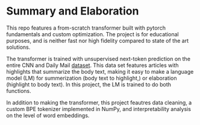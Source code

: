 # Summary and Elaboration
This repo features a from-scratch transformer built with pytorch fundamentals and custom optimization. The project is for educational purposes, and is neither fast nor high fidelity compared to state of the art solutions.

The transformer is trained with unsupervised next-token prediction on the entire CNN and Daily Mail [dataset](https://arxiv.org/abs/1704.04368). This data set features articles with highlights that summarize the body text, 
making it easy to make a language model (LM) for summerization (body text to highlight,) or elaboration (highlight to body text). In this project, the LM is trained to do both functions.

In addition to making the transformer, this project feautres data cleaning, a custom BPE tokenizer implemented in NumPy, and interpretability analysis on the level of word embeddings.
